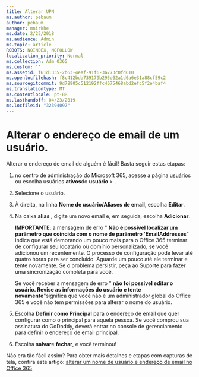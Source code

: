 ```yaml
---
title: Alterar UPN
ms.author: pebaum
author: pebaum
manager: mnirkhe
ms.date: 2/25/2018
ms.audience: Admin
ms.topic: article
ROBOTS: NOINDEX, NOFOLLOW
localization_priority: Normal
ms.collection: Adm_O365
ms.custom: ''
ms.assetid: f61d1335-2b63-4eaf-91f6-3a773c0fd610
ms.openlocfilehash: f8c412bda739179b295d62a1d6a6e31a88cf59c2
ms.sourcegitcommit: 9d78905c512192ffc4675468abd2efc5f2e4baf4
ms.translationtype: MT
ms.contentlocale: pt-BR
ms.lasthandoff: 04/23/2019
ms.locfileid: "32394097"
---
```

# <a name="change-a-users-email-address"></a>Alterar o endereço de email de um usuário.

Alterar o endereço de email de alguém é fácil! Basta seguir estas etapas:
  
1. no centro de administração do Microsoft 365, acesse a página [usuários](https://go.microsoft.com/fwlink/p/?linkid=834822) ou escolha usuários **ativos**do **usuário** \> .
    
2. Selecione o usuário.
    
3. À direita, na linha **Nome de usuário/Aliases de email**, escolha **Editar**.
    
4. Na caixa **alias** , digite um novo email e, em seguida, escolha **Adicionar**.
    
    **IMPORTANTE**: a mensagem de erro " **Não é possível localizar um parâmetro que coincida com o nome de parâmetro 'EmailAddresses**" indica que está demorando um pouco mais para o Office 365 terminar de configurar seu locatário ou domínio personalizado, se você adicionou um recentemente. O processo de configuração pode levar até quatro horas para ser concluído. Aguarde um pouco até ele terminar e tente novamente. Se o problema persistir, peça ao Suporte para fazer uma sincronização completa para você.
    
    Se você receber a mensagem de erro " **não foi possível editar o usuário. Revise as informações do usuário e tente novamente**"significa que você não é um administrador global do Office 365 e você não tem permissões para alterar o nome do usuário.
    
5. Escolha **Definir como Principal** para o endereço de email que quer configurar como o principal para aquela pessoa. Se você comprou sua assinatura do GoDaddy, deverá entrar no console de gerenciamento para definir o endereço de email principal. 
    
6. Escolha **salvar**e **fechar**, e você terminou!
    
Não era tão fácil assim? Para obter mais detalhes e etapas com capturas de tela, confira este artigo: [alterar um nome de usuário e endereço de email no Office 365](https://support.office.com/article/Change-a-user-name-and-email-address-in-Office-365-fb5ac074-e203-4e1f-9843-b9d1a3e03297.aspx)
  

